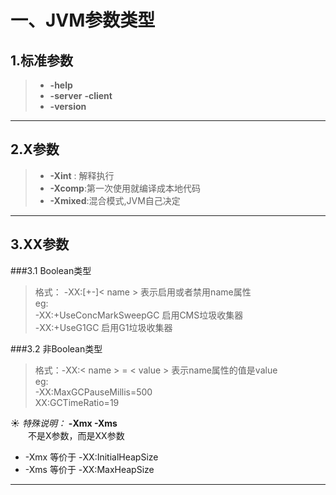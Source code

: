 # 一、JVM参数类型

  ## 1.标准参数 
  
   > * **-help**
   > * **-server** **-client**  
   > * **-version**
   
  ***
  
  ## 2.X参数
   > * **-Xint** : 解释执行  
   > * **-Xcomp**:第一次使用就编译成本地代码  
   > * **-Xmixed**:混合模式,JVM自己决定
   
  ***
  
  ## 3.XX参数
  ###3.1 Boolean类型
   > 格式： -XX:[+-]< name > 表示启用或者禁用name属性  
     eg:  
     -XX:+UseConcMarkSweepGC   启用CMS垃圾收集器  
     -XX:+UseG1GC  启用G1垃圾收集器
   
  ###3.2 非Boolean类型
  > 格式：-XX:< name > = < value > 表示name属性的值是value  
    eg:  
    -XX:MaxGCPauseMillis=500  
    XX:GCTimeRatio=19
  
   &#9728; _特殊说明：_  **-Xmx -Xms**  
   &emsp;&emsp;不是X参数，而是XX参数  
   * -Xmx 等价于 -XX:InitialHeapSize
   * -Xms 等价于 -XX:MaxHeapSize

  ***
  